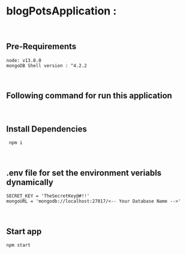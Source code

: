 # blogPotsApplication : 
<br>

## Pre-Requirements
```node 
node: v13.8.0
mongoDB Shell version : ^4.2.2	
```
<br>

## Following command for run this application 

<br>

## Install Dependencies
```node 
 npm i 
```
<br>

## .env file for set the environment veriabls dynamically
```node 
SECRET_KEY = 'TheSecretKey@#!!'
mongoURL = 'mongodb://localhost:27017/<-- Your Database Name -->'
```
<br>

## Start app
```bash
npm start
```
